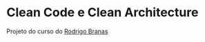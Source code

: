# Clean Code e Clean Architecture
Projeto do curso do [Rodrigo Branas](https://github.com/rodrigobranas)
